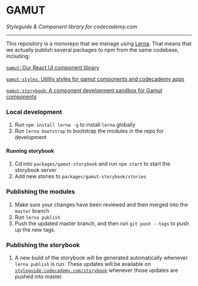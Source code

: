 # GAMUT

*Styleguide & Component library for codecademy.com*

---

This repository is a monorepo that we manage using [Lerna](https://lernajs.io/). That means that we actually publish several packages to npm from the same codebase, including:

[`gamut`: Our React UI component library](/packages/gamut/README.md)

[`gamut-styles`: Utility styles for gamut components and codecademy apps](/packages/gamut-styles/README.md)

[`gamut-storybook`: A component development sandbox for Gamut components](/packages/gamut-storybook/README.md)

### Local development

1. Run `npm install lerna -g` to install `lerna` globally
1. Run `lerna bootstrap` to bootstrap the modules in the repo for development

  #### Running storybook
  1. Cd into `packages/gamut-storybook` and run `npm start` to start the storybook server
  1. Add new stories to `packages/gamut-storybook/stories`

### Publishing the modules

1. Make sure your changes have been reviewed and then merged into the `master` branch
1. Run `lerna publish`
1. Push the updated master branch, and then run `git push --tags` to push up the new tags.

### Publishing the storybook

1. A new build of the storybook will be generated automatically whenever `lerna publish` is run. These updates will be available on [`styleguide.codecademy.com/storybook`](http://styleguide.codecademy.com/storybook) whenever those updates are pushed into master.
